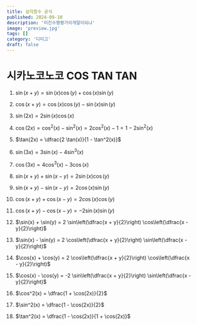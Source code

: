 ```yaml
---
title: 삼각함수 공식
published: 2024-09-10
description: '미친수행평가이게말이되냐'
image: 'preview.jpg'
tags: []
category: '디미고'
draft: false 
---
```

# 시카노코노코 COS TAN TAN

1. $\sin(x + y) = \sin(x) \cos(y) + \cos(x) \sin(y)$

2. $\cos(x + y) = \cos(x) \cos(y) - \sin(x) \sin(y)$

3. $\sin(2x) = 2 \sin(x) \cos(x)$

4. $\cos(2x) = \cos^2(x) - \sin^2(x) = 2 \cos^2(x) - 1 = 1 - 2 \sin^2(x)$

5. $\tan(2x) = \dfrac{2 \tan(x)}{1 - \tan^2(x)}$

6. $\sin(3x) = 3 \sin(x) - 4 \sin^3(x)$

7. $\cos(3x) = 4 \cos^3(x) - 3 \cos(x)$

8. $\sin(x + y) + \sin(x - y) = 2 \sin(x) \cos(y)$

9. $\sin(x + y) - \sin(x - y) = 2 \cos(x) \sin(y)$

10. $\cos(x + y) + \cos(x - y) = 2 \cos(x) \cos(y)$

11. $\cos(x + y) - \cos(x - y) = -2 \sin(x) \sin(y)$

12. $\sin(x) + \sin(y) = 2 \sin\left(\dfrac{x + y}{2}\right) \cos\left(\dfrac{x - y}{2}\right)$

13. $\sin(x) - \sin(y) = 2 \cos\left(\dfrac{x + y}{2}\right) \sin\left(\dfrac{x - y}{2}\right)$

14. $\cos(x) + \cos(y) = 2 \cos\left(\dfrac{x + y}{2}\right) \cos\left(\dfrac{x - y}{2}\right)$

15. $\cos(x) - \cos(y) = -2 \sin\left(\dfrac{x + y}{2}\right) \sin\left(\dfrac{x - y}{2}\right)$

16. $\cos^2(x) = \dfrac{1 + \cos(2x)}{2}$

17. $\sin^2(x) = \dfrac{1 - \cos(2x)}{2}$

18. $\tan^2(x) = \dfrac{1 - \cos(2x)}{1 + \cos(2x)}$